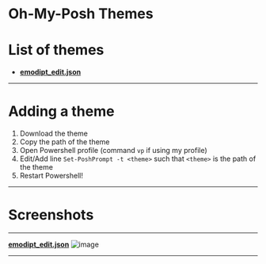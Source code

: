 # Oh-My-Posh Themes

# List of themes

- [**emodipt_edit.json**](https://github.com/KingPEPSALT/powershell-profile/blob/main/themes/oh-my-posh/emodipt_edit.json)

---

# Adding a theme
1. Download the theme
2. Copy the path of the theme
3. Open Powershell profile (command `vp` if using my profile)
4. Edit/Add line `Set-PoshPrompt -t <theme>` such that `<theme>` is the path of the theme
5. Restart Powershell!

---

# Screenshots
---
[**emodipt_edit.json**](https://github.com/KingPEPSALT/powershell-profile/blob/main/themes/oh-my-posh/emodipt_edit.json)
![image](https://user-images.githubusercontent.com/68469008/162066017-ec5f3739-8dcf-4885-b7e7-def51e0c9201.png)

---
